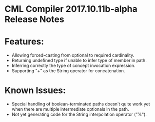 # CML Compiler 2017.10.11b-alpha Release Notes

# Features:

- Allowing forced-casting from optional to required cardinality.
- Returning undefined type if unable to infer type of member in path.
- Inferring correctly the type of concept invocation expression.
- Supporting "+" as the String operator for concatenation.

# Known Issues:

- Special handling of boolean-terminated paths doesn't quite work yet when there are multiple intermediate optionals in the path.
- Not yet generating code for the String interpolation operator ("%").
